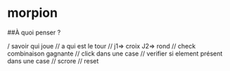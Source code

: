 # morpion

##À quoi penser ?

/ savoir qui joue
// a qui est le tour
// j1=> croix J2=> rond
// check combinaison gagnante
// click dans une case
// verifier si element présent dans une case
// scrore
// reset
